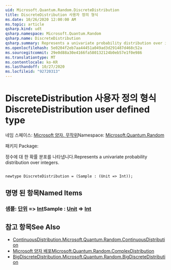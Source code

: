 ```yaml
---
uid: Microsoft.Quantum.Random.DiscreteDistribution
title: DiscreteDistribution 사용자 정의 형식
ms.date: 10/26/2020 12:00:00 AM
ms.topic: article
qsharp.kind: udt
qsharp.namespace: Microsoft.Quantum.Random
qsharp.name: DiscreteDistribution
qsharp.summary: Represents a univariate probability distribution over integers.
ms.openlocfilehash: 5e0204f2eb7aa44451a049ad3d291487d468c52a
ms.sourcegitcommit: 29e0d88a30e4166fa580132124b0eb57e1f0e986
ms.translationtype: MT
ms.contentlocale: ko-KR
ms.lasthandoff: 10/27/2020
ms.locfileid: "92720313"
---
```

# <a name="discretedistribution-user-defined-type"></a><span data-ttu-id="854d0-102">DiscreteDistribution 사용자 정의 형식</span><span class="sxs-lookup"><span data-stu-id="854d0-102">DiscreteDistribution user defined type</span></span>

<span data-ttu-id="854d0-103">네임 스페이스: [Microsoft 양자. 무작위](xref:Microsoft.Quantum.Random)</span><span class="sxs-lookup"><span data-stu-id="854d0-103">Namespace: [Microsoft.Quantum.Random](xref:Microsoft.Quantum.Random)</span></span>

<span data-ttu-id="854d0-104">패키지 [](https://nuget.org/packages/)</span><span class="sxs-lookup"><span data-stu-id="854d0-104">Package: [](https://nuget.org/packages/)</span></span>


<span data-ttu-id="854d0-105">정수에 대 한 확률 분포를 나타냅니다.</span><span class="sxs-lookup"><span data-stu-id="854d0-105">Represents a univariate probability distribution over integers.</span></span>

```qsharp

newtype DiscreteDistribution = (Sample : (Unit => Int));
```



## <a name="named-items"></a><span data-ttu-id="854d0-106">명명 된 항목</span><span class="sxs-lookup"><span data-stu-id="854d0-106">Named Items</span></span>

### <a name="sample--unit--int"></a><span data-ttu-id="854d0-107">샘플: [단위](xref:microsoft.quantum.lang-ref.unit) => [Int](xref:microsoft.quantum.lang-ref.int)</span><span class="sxs-lookup"><span data-stu-id="854d0-107">Sample : [Unit](xref:microsoft.quantum.lang-ref.unit) => [Int](xref:microsoft.quantum.lang-ref.int)</span></span> 



## <a name="see-also"></a><span data-ttu-id="854d0-108">참고 항목</span><span class="sxs-lookup"><span data-stu-id="854d0-108">See Also</span></span>

- [<span data-ttu-id="854d0-109">ContinuousDistribution.</span><span class="sxs-lookup"><span data-stu-id="854d0-109">Microsoft.Quantum.Random.ContinuousDistribution</span></span>](xref:Microsoft.Quantum.Random.ContinuousDistribution)
- [<span data-ttu-id="854d0-110">Microsoft 양자 배포</span><span class="sxs-lookup"><span data-stu-id="854d0-110">Microsoft.Quantum.Random.ComplexDistribution</span></span>](xref:Microsoft.Quantum.Random.ComplexDistribution)
- [<span data-ttu-id="854d0-111">BigDiscreteDistribution.</span><span class="sxs-lookup"><span data-stu-id="854d0-111">Microsoft.Quantum.Random.BigDiscreteDistribution</span></span>](xref:Microsoft.Quantum.Random.BigDiscreteDistribution)